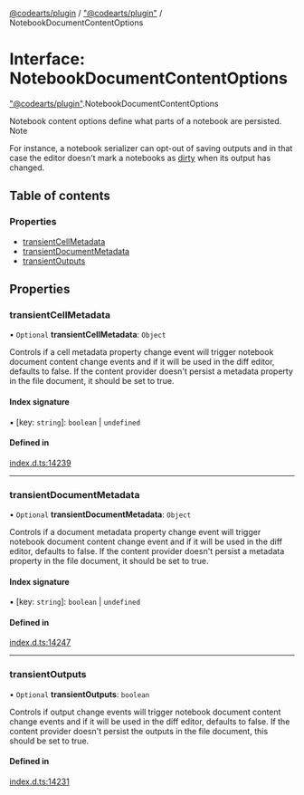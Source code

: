 [@codearts/plugin](../README.md) / ["@codearts/plugin"](../modules/_codearts_plugin_.md) / NotebookDocumentContentOptions

# Interface: NotebookDocumentContentOptions

["@codearts/plugin"](../modules/_codearts_plugin_.md).NotebookDocumentContentOptions

Notebook content options define what parts of a notebook are persisted. Note

For instance, a notebook serializer can opt-out of saving outputs and in that case the editor doesn't mark a
notebooks as [dirty](codearts_plugin_.NotebookDocument.md#isdirty) when its output has changed.

## Table of contents

### Properties

- [transientCellMetadata](codearts_plugin_.NotebookDocumentContentOptions.md#transientcellmetadata)
- [transientDocumentMetadata](codearts_plugin_.NotebookDocumentContentOptions.md#transientdocumentmetadata)
- [transientOutputs](codearts_plugin_.NotebookDocumentContentOptions.md#transientoutputs)

## Properties

### transientCellMetadata

• `Optional` **transientCellMetadata**: `Object`

Controls if a cell metadata property change event will trigger notebook document content
change events and if it will be used in the diff editor, defaults to false. If the
content provider doesn't persist a metadata property in the file document, it should be
set to true.

#### Index signature

▪ [key: `string`]: `boolean` \| `undefined`

#### Defined in

[index.d.ts:14239](https://github.com/shuyaqian/cloudide-plugin-api/blob/5b69219/index.d.ts#L14239)

___

### transientDocumentMetadata

• `Optional` **transientDocumentMetadata**: `Object`

Controls if a document metadata property change event will trigger notebook document
content change event and if it will be used in the diff editor, defaults to false. If the
content provider doesn't persist a metadata property in the file document, it should be
set to true.

#### Index signature

▪ [key: `string`]: `boolean` \| `undefined`

#### Defined in

[index.d.ts:14247](https://github.com/shuyaqian/cloudide-plugin-api/blob/5b69219/index.d.ts#L14247)

___

### transientOutputs

• `Optional` **transientOutputs**: `boolean`

Controls if output change events will trigger notebook document content change events and
if it will be used in the diff editor, defaults to false. If the content provider doesn't
persist the outputs in the file document, this should be set to true.

#### Defined in

[index.d.ts:14231](https://github.com/shuyaqian/cloudide-plugin-api/blob/5b69219/index.d.ts#L14231)
